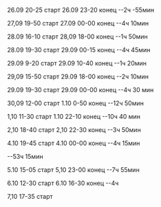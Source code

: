 26.09 20-25 старт
26.09 23-20 конец
--2ч -55мин

27,09 19-50 старт
27.09 00-00 конец
--4ч 10мин

28.09 16-10 старт
28,09 18-00 конец
--1ч 50мин

28.09 19-30 старт
29.09 00-15 конец
--4ч 45мин

29.09 9-20 старт
29.09 10-40 конец
--1ч 20мин

29,09 15-50 старт
29.09 18-00 конец
--2ч 10мин

29.09 19-30 старт
29.09 00-00 конец
--4ч 30 мин

30,09 12-00 старт
1.10 0-50 конец
--12ч 50мин

1,10 11-30 старт
1.10 22-10 конец
--10ч 40 мин

2,10 18-40 старт
2,10 22-30 конец
--3ч 50мин

4.10 19-45 старт
4.10 00-00 конец
--4ч 15мин

--53ч 15мин

5.10 15-05 старт
5,10 23-00 конец
--7ч 55мин

6.10 12-30 старт
6.10 16-30 конец
--4ч

7,10 17-35 старт